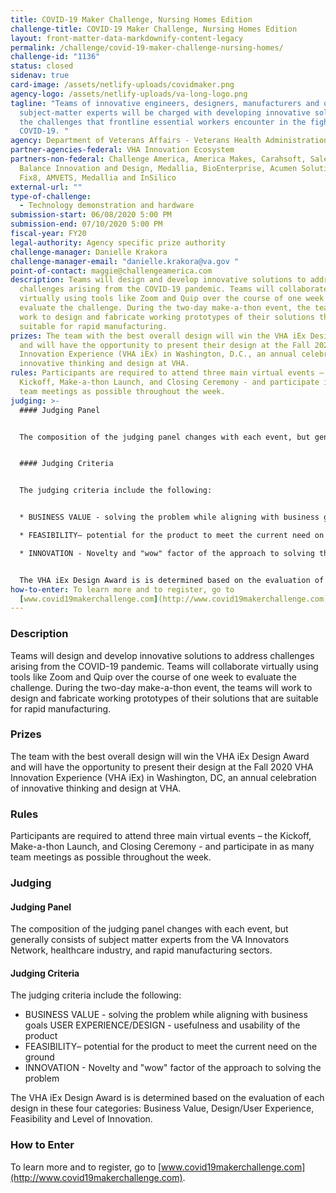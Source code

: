 ```yaml
---
title: COVID-19 Maker Challenge, Nursing Homes Edition
challenge-title: COVID-19 Maker Challenge, Nursing Homes Edition
layout: front-matter-data-markdownify-content-legacy
permalink: /challenge/covid-19-maker-challenge-nursing-homes/
challenge-id: "1136"
status: closed
sidenav: true
card-image: /assets/netlify-uploads/covidmaker.png
agency-logo: /assets/netlify-uploads/va-long-logo.png
tagline: "Teams of innovative engineers, designers, manufacturers and other
  subject-matter experts will be charged with developing innovative solutions to
  the challenges that frontline essential workers encounter in the fight against
  COVID-19. "
agency: Department of Veterans Affairs - Veterans Health Administration
partner-agencies-federal: VHA Innovation Ecosystem
partners-non-federal: Challenge America, America Makes, Carahsoft, Salesforce,
  Balance Innovation and Design, Medallia, BioEnterprise, Acumen Solutions,
  Fix8, AMVETS, Medallia and InSilico
external-url: ""
type-of-challenge:
  - Technology demonstration and hardware
submission-start: 06/08/2020 5:00 PM
submission-end: 07/10/2020 5:00 PM
fiscal-year: FY20
legal-authority: Agency specific prize authority
challenge-manager: Danielle Krakora
challenge-manager-email: "danielle.krakora@va.gov "
point-of-contact: maggie@challengeamerica.com
description: Teams will design and develop innovative solutions to address
  challenges arising from the COVID-19 pandemic. Teams will collaborate
  virtually using tools like Zoom and Quip over the course of one week to
  evaluate the challenge. During the two-day make-a-thon event, the teams will
  work to design and fabricate working prototypes of their solutions that are
  suitable for rapid manufacturing.
prizes: The team with the best overall design will win the VHA iEx Design Award
  and will have the opportunity to present their design at the Fall 2020 VHA
  Innovation Experience (VHA iEx) in Washington, D.C., an annual celebration of
  innovative thinking and design at VHA.
rules: Participants are required to attend three main virtual events – the
  Kickoff, Make-a-thon Launch, and Closing Ceremony - and participate in as many
  team meetings as possible throughout the week.
judging: >-
  #### Judging Panel


  The composition of the judging panel changes with each event, but generally consists of subject matter experts from the VA Innovators Network, healthcare industry, and rapid manufacturing sectors. 


  #### Judging Criteria


  The judging criteria include the following: 


  * BUSINESS VALUE - solving the problem while aligning with business goals USER EXPERIENCE/DESIGN - usefulness and usability of the product 

  * FEASIBILITY– potential for the product to meet the current need on the ground

  * INNOVATION - Novelty and "wow" factor of the approach to solving the problem


  The VHA iEx Design Award is is determined based on the evaluation of each design in these  four categories: Business Value, Design/User Experience, Feasibility and Level of Innovation.
how-to-enter: To learn more and to register, go to
  [www.covid19makerchallenge.com](http://www.covid19makerchallenge.com).
---
```

### Description

Teams will design and develop innovative solutions to address challenges arising from the COVID-19 pandemic. Teams will collaborate virtually using tools like Zoom and Quip over the course of one week to evaluate the challenge. During the two-day make-a-thon event, the teams will work to design and fabricate working prototypes of their solutions that are suitable for rapid manufacturing.

### Prizes

The team with the best overall design will win the VHA iEx Design Award and will have the opportunity to present their design at the Fall 2020 VHA Innovation Experience (VHA iEx) in Washington, DC, an annual celebration of innovative thinking and design at VHA.

### Rules

Participants are required to attend three main virtual events – the Kickoff, Make-a-thon Launch, and Closing Ceremony - and participate in as many team meetings as possible throughout the week. 

### Judging

#### Judging Panel

The composition of the judging panel changes with each event, but generally consists of subject matter experts from the VA Innovators Network, healthcare industry, and rapid manufacturing sectors. 

#### Judging Criteria

The judging criteria include the following: 

* BUSINESS VALUE - solving the problem while aligning with business goals USER EXPERIENCE/DESIGN - usefulness and usability of the product 
* FEASIBILITY– potential for the product to meet the current need on the ground
* INNOVATION - Novelty and "wow" factor of the approach to solving the problem

The VHA iEx Design Award is is determined based on the evaluation of each design in these four categories: Business Value, Design/User Experience, Feasibility and Level of Innovation. 

### How to Enter

To learn more and to register, go to [www.covid19makerchallenge.com](http://www.covid19makerchallenge.com).